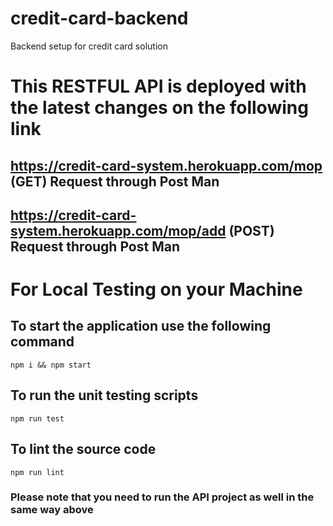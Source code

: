 # credit-card-backend
Backend setup for credit card solution

# This RESTFUL API is deployed with the latest changes on the following link
## https://credit-card-system.herokuapp.com/mop (GET) Request through Post Man
## https://credit-card-system.herokuapp.com/mop/add (POST) Request through Post Man

# For Local Testing on your Machine
## To start the application use the following command

`npm i && npm start`

## To run the unit testing scripts

`npm run test`

## To lint the source code

`npm run lint`

### Please note that you need to run the API project as well in the same way above
